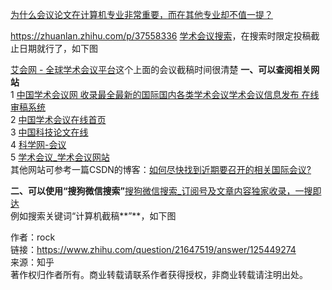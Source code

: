 

[为什么会议论文在计算机专业非常重要，而在其他专业却不值一提？](  https://www.zhihu.com/question/263657265/answer/271873244 )











https://zhuanlan.zhihu.com/p/37558336
[学术会议搜索](https://link.zhihu.com/?target=http%3A//www.searchconf.net/)，在搜索时限定投稿截止日期就行了，如下图

[艾会网 \- 全球学术会议平台](https://link.zhihu.com/?target=http%3A//www.aconf.org/zh-cn/index.html)这个上面的会议截稿时间很清楚
**一、可以查阅相关网站**  
1 [中国学术会议网 收录最全最新的国际国内各类学术会议学术会议信息发布 在线审稿系统](https://link.zhihu.com/?target=http%3A//conf.cnki.net/)  
2 [中国学术会议在线首页](https://link.zhihu.com/?target=http%3A//www.meeting.edu.cn/meeting/)  
3 [中国科技论文在线](https://link.zhihu.com/?target=http%3A//www.paper.edu.cn/)  
4 [科学网-会议](https://link.zhihu.com/?target=http%3A//meeting.sciencenet.cn/)  
5 [学术会议_学术会议网站](https://link.zhihu.com/?target=http%3A//www.allconfs.org/meeting_type_x.asp)  
其他网站可参考一篇CSDN的博客：[如何尽快找到近期要召开的相关国际会议?](https://link.zhihu.com/?target=http%3A//blog.csdn.net/blue_jjw/article/details/9401759)

**二、可以使用“搜狗微信搜索”**[搜狗微信搜索_订阅号及文章内容独家收录，一搜即达](https://link.zhihu.com/?target=http%3A//weixin.sogou.com/)  
例如搜索关键词“计算机截稿**”**，如下图

  
  
作者：rock  
链接：https://www.zhihu.com/question/21647519/answer/125449274  
来源：知乎  
著作权归作者所有。商业转载请联系作者获得授权，非商业转载请注明出处。


































































